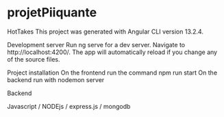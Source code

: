 # projetPiiquante

HotTakes
This project was generated with Angular CLI version 13.2.4.

Development server
Run ng serve for a dev server. Navigate to http://localhost:4200/. The app will automatically reload if you change any of the source files.

Project installation 
On the frontend run the command npm run start
On the backend run with nodemon server

Backend

Javascript / NODEjs / express.js / mongodb


 
